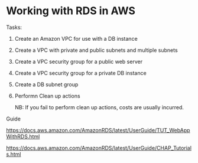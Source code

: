 # Working with RDS in AWS

Tasks:

1. Create an Amazon VPC for use with a DB instance
2.  Create a VPC with private and public subnets and multiple subnets
3.  Create a VPC security group for a public web server
4.  Create a VPC security group for a private DB instance
5.  Create a DB subnet group
6.  Performn Clean up actions


    NB: If you fail to perform clean up actions, costs are usually incurred.




Guide

https://docs.aws.amazon.com/AmazonRDS/latest/UserGuide/TUT_WebAppWithRDS.html

https://docs.aws.amazon.com/AmazonRDS/latest/UserGuide/CHAP_Tutorials.html
